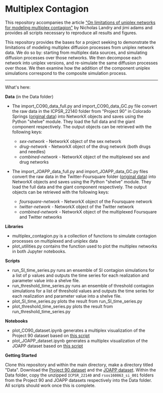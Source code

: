 # Multiplex Contagion

This repository accompanies the article ["On limitations of uniplex networks for modeling multiplex contagion"](https://doi.org/10.1371/journal.pone.0279345) by Nicholas Landry and jimi adams and provides all scripts necessary to reproduce all results and figures.

This repository provides the bases for a project seeking to demonstrate the limitations of modeling multiplex diffusion processes from uniplex network data. We do so by: starting from multiplex data sources, and simulating diffusion processes over those networks. We then decompose each network into uniplex versions, and re-simulate the same diffusion processes over those. We then examine how the addition of the component uniplex simulations correspond to the composite simulation process.

---

What's here:

**Data** (in the Data folder)

- The import_CO90_data_full.py and import_CO90_data_GC.py file convert the raw data in the ICPSR_22140 folder from "Project 90" in Colorado Springs ([original data](https://opr.princeton.edu/archive/p90/)) into NetworkX objects and saves using the Python "shelve" module. They load the full data and the giant component respectively. The output objects can be retrieved with the following keys:
    - *sex-network* - NetworkX object of the sex network
    - *drug-network* - NetworkX object of the drug network (both drugs and needles)
    - *combined-network* - NetworkX object of the multiplexed sex and drug networks

- The import_JOAPP_data_full.py and import_JOAPP_data_GC.py files convert the raw data in the Twitter-Foursquare folder ([original data](https://doi.org/10.6084/m9.figshare.4585270.v1)) into NetworkX objects and saves using the Python "shelve" module. They load the full data and the giant component respectively. The output objects can be retrieved with the following keys:
    - *foursquare-network* - NetworkX object of the Foursquare network
    - *twitter-network* - NetworkX object of the Twitter network
    - *combined-network* - NetworkX object of the multiplexed Foursquare and Twitter networks

**Libraries**

- multiplex_contagion.py is a collection of functions to simulate contagion processes on multiplexed and uniplex data
- plot_utilities.py contains the function used to plot the multiplex networks in both Jupyter notebooks.

**Scripts**

- run_SI_time_series.py runs an ensemble of SI contagion simulations for a list of p values and outputs the time series for each realization and parameter value into a shelve file.
- run_threshold_time_series.py runs an ensemble of threshold contagion simulations for a list of threshold values and outputs the time series for each realization and parameter value into a shelve file.
- plot_SI_time_series.py plots the result from run_SI_time_series.py
- plot_threshold_time_series.py plots the result from run_threshold_time_series.py

**Notebooks**

- plot_CO90_dataset.ipynb generates a multiplex visualization of the Project 90 dataset based on [this script](https://github.com/jkbren/matplotlib-multilayer-network)
- plot_JOAPP_dataset.ipynb generates a multiplex visualization of the JOAPP dataset based on [this script](https://github.com/jkbren/matplotlib-multilayer-network)

**Getting Started**

Clone this repository and within the main directory, make a directory titled "Data". Download the [Project 90 dataset](https://opr.princeton.edu/archive/p90/) and the [JOAPP dataset](https://doi.org/10.6084/m9.figshare.4585270.v1). Within the Data folder, copy the unzipped `ICPSR_22140` and `rsos160863_si_001` folders from the Project 90 and JOAPP datasets respectively into the Data folder. All scripts should work once this is complete.
